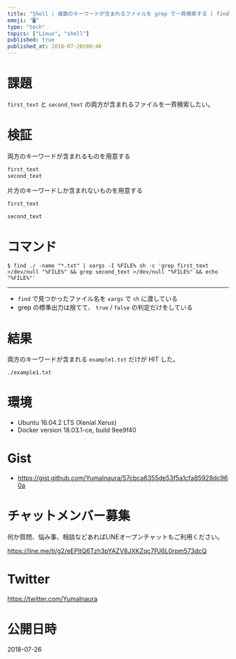 ```yaml
---
title: "Shell | 複数のキーワードが含まれるファイルを grep で一斉検索する ( find + xargs + grep )"
emoji: "🖥"
type: "tech"
topics: ["Linux", "shell"]
published: true
published_at: 2018-07-26t08:46
---
```


# 課題

`first_text` と `second_text` の両方が含まれるファイルを一斉検索したい。

# 検証

両方のキーワードが含まれるものを用意する

```example1.txt
first_text
second_text
```

片方のキーワードしか含まれないものを用意する


```example2.txt
first_text
```

```example3.txt
second_text
```

# コマンド

```
$ find ./ -name "*.txt" | xargs -I %FILE% sh -c 'grep first_text >/dev/null "%FILE%" && grep second_text >/dev/null "%FILE%" && echo "%FILE%"'
```

---

- `find` で見つかったファイル名を `xargs` で `sh` に渡している
- grep の標準出力は捨てて、 `true` / `false` の判定だけをしている

# 結果

両方のキーワードが含まれる `example1.txt` だけが HIT した。

```
./example1.txt
```

# 環境

- Ubuntu 16.04.2 LTS (Xenial Xerus)
- Docker version 18.03.1-ce, build 9ee9f40

# Gist

- https://gist.github.com/YumaInaura/57cbca6355de53f5a1cfa85928dc960a








<!-- Update From Qiita API -->

# チャットメンバー募集


何か質問、悩み事、相談などあればLINEオープンチャットもご利用ください。

https://line.me/ti/g2/eEPltQ6Tzh3pYAZV8JXKZqc7PJ6L0rpm573dcQ





# Twitter


https://twitter.com/YumaInaura


<!-- Update From Qiita API -->



# 公開日時

2018-07-26
